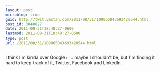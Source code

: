 ```yaml
---
layout: post
microblog: true
guid: http://twit.vmstan.com/2011/08/31/109065043693420544.html
post_id: 3040827
date: 2011-08-31T18:48:27-0600
lastmod: 2011-08-31T18:48:27-0600
type: post
url: /2011/08/31/109065043693420544.html
---
```

I think I'm kinda over Google+ … maybe I shouldn't be, but I'm finding it hard to keep track of it, Twitter, Facebook and LinkedIn.
